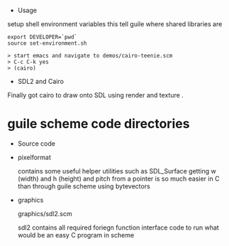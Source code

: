 
* Usage

setup shell environment variables this tell guile where shared libraries are

```
export DEVELOPER=`pwd`
source set-environment.sh
```

```
> start emacs and navigate to demos/cairo-teenie.scm
> C-c C-k yes
> (cairo)
```



* SDL2 and Cairo

Finally got cairo to draw onto SDL using render and texture . 

guile scheme code directories 
=============================

* Source code

+ pixelformat 

  contains some useful helper utilities such as SDL_Surface getting w (width) and h (height) and pitch 
  from a pointer is so much easier in C than through guile scheme using bytevectors
   
+ graphics
  
  graphics/sdl2.scm
  
  sdl2 contains all required foriegn function interface code to run what would be an easy C program in scheme
  
  
